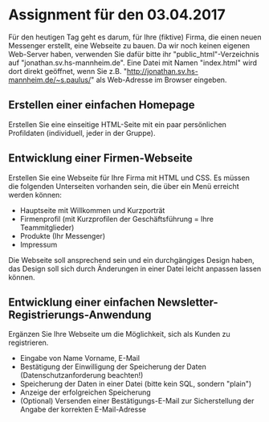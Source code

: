 # Assignment für den 03.04.2017

Für den heutigen Tag geht es darum, für Ihre (fiktive) Firma, die einen neuen Messenger erstellt, eine Webseite zu bauen. Da wir noch keinen eigenen Web-Server haben, verwenden Sie dafür bitte ihr "public_html"-Verzeichnis auf "jonathan.sv.hs-mannheim.de". Eine Datei mit Namen "index.html" wird dort direkt geöffnet, wenn Sie z.B. "http://jonathan.sv.hs-mannheim.de/~s.paulus/" als Web-Adresse im Browser eingeben.

## Erstellen einer einfachen Homepage

Erstellen Sie eine einseitige HTML-Seite mit ein paar persönlichen Profildaten (individuell, jeder in der Gruppe).

## Entwicklung einer Firmen-Webseite

Erstellen Sie eine Webseite für Ihre Firma mit HTML und CSS. Es müssen die folgenden Unterseiten vorhanden sein, die über ein Menü erreicht werden können:

 - Hauptseite mit Willkommen und Kurzporträt
 - Firmenprofil (mit Kurzprofilen der Geschäftsführung = Ihre Teammitglieder)
 - Produkte (Ihr Messenger)
 - Impressum 

Die Webseite soll ansprechend sein und ein durchgängiges Design haben, das Design soll sich durch Änderungen in einer Datei leicht anpassen lassen können.

## Entwicklung einer einfachen Newsletter-Registrierungs-Anwendung

Ergänzen Sie Ihre Webseite um die Möglichkeit, sich als Kunden zu registrieren. 

 - Eingabe von Name Vorname, E-Mail
 - Bestätigung der Einwilligung der Speicherung der Daten (Datenschutzanforderung beachten!) 
 - Speicherung der Daten in einer Datei (bitte kein SQL, sondern "plain") 
 - Anzeige der erfolgreichen Speicherung
 - (Optional) Versenden einer Bestätigungs-E-Mail zur Sicherstellung der Angabe der korrekten E-Mail-Adresse